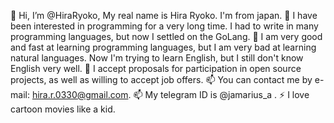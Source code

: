 👋 Hi, I’m @HiraRyoko, My real name is Hira Ryoko. I'm from japan.
👀 I have been interested in programming for a very long time. I had to write in many programming languages, but now I settled on the GoLang.
🌱 I am very good and fast at learning programming languages, but I am very bad at learning natural languages. Now I'm trying to learn English, but I still don't know English very well.
💞️ I accept proposals for participation in open source projects, as well as willing to accept job offers.
📫 You can contact me by e-mail: hira.r.0330@gmail.com.
📫 My telegram ID is @jamarius_a .
⚡ I love cartoon movies like a kid.

